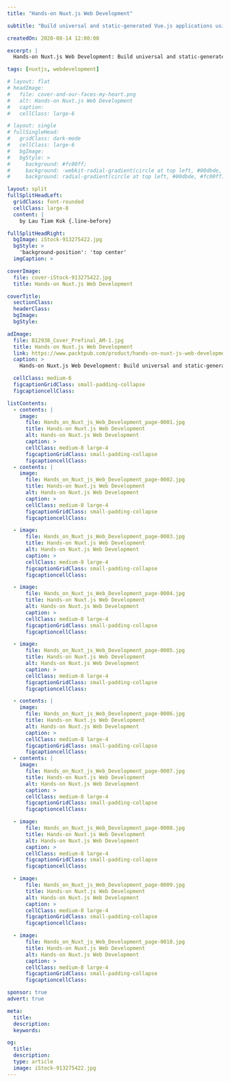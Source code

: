```yaml
---
title: "Hands-on Nuxt.js Web Development"

subtitle: "Build universal and static-generated Vue.js applications using Nuxt.js"

createdOn: 2020-08-14 12:00:00

excerpt: |
  Hands-on Nuxt.js Web Development: Build universal and static-generated Vue.js applications using Nuxt.js

tags: [nuxtjs, webdevelopment]

# layout: flat
# headImage:
#   file: cover-and-our-faces-my-heart.png
#   alt: Hands-on Nuxt.js Web Development
#   caption:
#   cellClass: large-6

# layout: single
# fullSingleHead:
#   gridClass: dark-mode
#   cellClass: large-6
#   bgImage:
#   bgStyle: >
#     background: #fc00ff;
#     background: -webkit-radial-gradient(circle at top left, #00dbde, #fc00ff);
#     background: radial-gradient(circle at top left, #00dbde, #fc00ff);

layout: split
fullSplitHeadLeft:
  gridClass: font-rounded
  cellClass: large-8
  content: |
    by Lau Tiam Kok {.line-before}

fullSplitHeadRight:
  bgImage: iStock-913275422.jpg
  bgStyle: >
    'background-position': 'top center'
  imgCaption: >

coverImage:
  file: cover-iStock-913275422.jpg
  title: Hands-on Nuxt.js Web Development

coverTitle:
  sectionClass:
  headerClass:
  bgImage:
  bgStyle:

adImage:
  file: B12938_Cover_Prefinal_AM-1.jpg
  title: Hands-on Nuxt.js Web Development
  link: https://www.packtpub.com/product/hands-on-nuxt-js-web-development/9781789952698
  caption: >
    Hands-on Nuxt.js Web Development: Build universal and static-generated Vue.js applications using Nuxt.js – by Lau Tiam Kok

  cellClass: medium-6
  figcaptionGridClass: small-padding-collapse
  figcaptioncellClass:

listContents:
  - contents: |
    image:
      file: Hands_on_Nuxt_js_Web_Development_page-0001.jpg
      title: Hands-on Nuxt.js Web Development
      alt: Hands-on Nuxt.js Web Development
      caption: >
      cellClass: medium-8 large-4
      figcaptionGridClass: small-padding-collapse
      figcaptioncellClass:
  - contents: |
    image:
      file: Hands_on_Nuxt_js_Web_Development_page-0002.jpg
      title: Hands-on Nuxt.js Web Development
      alt: Hands-on Nuxt.js Web Development
      caption: >
      cellClass: medium-8 large-4
      figcaptionGridClass: small-padding-collapse
      figcaptioncellClass:

  - image:
      file: Hands_on_Nuxt_js_Web_Development_page-0003.jpg
      title: Hands-on Nuxt.js Web Development
      alt: Hands-on Nuxt.js Web Development
      caption: >
      cellClass: medium-8 large-4
      figcaptionGridClass: small-padding-collapse
      figcaptioncellClass:

  - image:
      file: Hands_on_Nuxt_js_Web_Development_page-0004.jpg
      title: Hands-on Nuxt.js Web Development
      alt: Hands-on Nuxt.js Web Development
      caption: >
      cellClass: medium-8 large-4
      figcaptionGridClass: small-padding-collapse
      figcaptioncellClass:

  - image:
      file: Hands_on_Nuxt_js_Web_Development_page-0005.jpg
      title: Hands-on Nuxt.js Web Development
      alt: Hands-on Nuxt.js Web Development
      caption: >
      cellClass: medium-8 large-4
      figcaptionGridClass: small-padding-collapse
      figcaptioncellClass:

  - contents: |
    image:
      file: Hands_on_Nuxt_js_Web_Development_page-0006.jpg
      title: Hands-on Nuxt.js Web Development
      alt: Hands-on Nuxt.js Web Development
      caption: >
      cellClass: medium-8 large-4
      figcaptionGridClass: small-padding-collapse
      figcaptioncellClass:
  - contents: |
    image:
      file: Hands_on_Nuxt_js_Web_Development_page-0007.jpg
      title: Hands-on Nuxt.js Web Development
      alt: Hands-on Nuxt.js Web Development
      caption: >
      cellClass: medium-8 large-4
      figcaptionGridClass: small-padding-collapse
      figcaptioncellClass:

  - image:
      file: Hands_on_Nuxt_js_Web_Development_page-0008.jpg
      title: Hands-on Nuxt.js Web Development
      alt: Hands-on Nuxt.js Web Development
      caption: >
      cellClass: medium-8 large-4
      figcaptionGridClass: small-padding-collapse
      figcaptioncellClass:

  - image:
      file: Hands_on_Nuxt_js_Web_Development_page-0009.jpg
      title: Hands-on Nuxt.js Web Development
      alt: Hands-on Nuxt.js Web Development
      caption: >
      cellClass: medium-8 large-4
      figcaptionGridClass: small-padding-collapse
      figcaptioncellClass:

  - image:
      file: Hands_on_Nuxt_js_Web_Development_page-0010.jpg
      title: Hands-on Nuxt.js Web Development
      alt: Hands-on Nuxt.js Web Development
      caption: >
      cellClass: medium-8 large-4
      figcaptionGridClass: small-padding-collapse
      figcaptioncellClass:

sponsor: true
advert: true

meta:
  title:
  description:
  keywords:

og:
  title:
  description:
  type: article
  image: iStock-913275422.jpg
---
```


